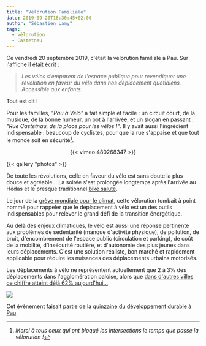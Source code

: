 ```yaml
---
title: "Vélorution Familiale"
date: 2019-09-20T18:30:45+02:00
author: "Sébastien Lamy"
tags:
  - vélorution
  - Castetnau
---
```


Ce vendredi 20 septembre 2019, c'était la vélorution familiale à Pau. Sur 
l'affiche il était écrit : 

>_Les vélos s'emparent de l'espace publique pour
revendiquer une révolution en faveur du vélo dans nos déplacement quotidiens.
Accessible aux enfants_. 

Tout est dit !

Pour les familles, _"Pau à Vélo"_ a fait simple et facile : un circuit court, de la
 musique, de la bonne humeur, un pot à l'arrivée, et un slogan en passant : _"Rue 
Castetnau, de la place pour les vélos !"_. Il y avait aussi l'ingrédient
indispensable : beaucoup de cyclistes, pour que la rue s'appaise et que tout le 
monde soit en sécurité[^1]. 


<p style="text-align:center">
{{< vimeo 480268347 >}}
</p>

{{< gallery "photos" >}}


De toute les révolutions, celle en faveur du vélo est sans doute la plus douce et 
agréable... La soirée s'est prolongée longtemps après l'arrivée au Hédas et 
le presque traditionnel [bike salute].

Le jour de la [grève mondiale pour le climat], cette vélorution tombait à point 
nommé pour rappeler que le déplacement à vélo est un des outils indispensables
pour relever le grand défi de la transition énergétique.

Au delà des enjeux climatiques, le vélo est aussi une réponse pertinente aux 
problèmes de sédentarité (manque d'activité physique), de pollution, de bruit, 
d'encombrement de l'espace public (circulation et parking), de coût de la mobilité, 
d'insécurité routière, et d'autonomie des plus jeunes dans leurs déplacements. 
C'est une solution réaliste, bon marché et rapidement applicable pour réduire
les nuisances des déplacements urbains motorisés.

Les déplacements à vélo ne représentent actuellement que 2 à 3% des déplacements 
dans l'agglomération paloise, alors que [dans d'autres villes ce chiffre atteint 
déjà 62% aujourd'hui...][copenhague]

![](/agenda/2019/velorution-familiale/affiche.jpg)


Cet évènement faisait partie de la [quinzaine du développement durable à Pau]

[quinzaine du développement durable à Pau]: /agenda/2019/rue-carnot-aux-enfants/qdd19-prog.pdf
[grève mondiale pour le climat]: https://www.lemonde.fr/planete/article/2019/09/20/de-sydney-a-new-york-une-greve-mondiale-pour-le-climat_6012387_3244.html
[bike salute]: http://carfree.fr/index.php/2015/01/23/soulevez-votre-velo/

[copenhague]: https://copenhagenizeindex.eu/cities/copenhagen
[quinzaine du développement durable à Pau]: /agenda/2019/rue-carnot-aux-enfants/qdd19-prog.pdf

[^1]: _Merci à tous ceux qui ont bloqué les intersections le temps que passe la vélorution !_
